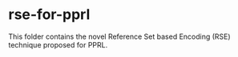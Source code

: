 # rse-for-pprl
This folder contains the novel Reference Set based Encoding (RSE) technique proposed for PPRL.
